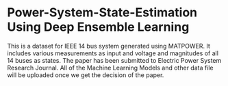 # Power-System-State-Estimation Using Deep Ensemble Learning
This is a dataset for IEEE 14 bus system generated using MATPOWER. It includes various measurements as input and voltage and magnitudes of all 14 buses as states. The paper has been submitted to Electric Power System Research Journal. All of the Machine Learning Models and other data file will be uploaded once we get the decision of the paper.
